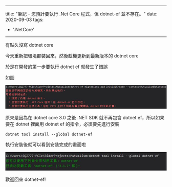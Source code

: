 
---
title: "筆記 - 您預計要執行 .Net Core 程式，但 dotnet-ef 並不存在。"
date: 2020-09-03
tags: 
  - '.NetCore'
---

有點久沒寫 dotnet core

今天重新把環境都裝回來，然後趁機更新到最新版本的 dotnet core

於是在開發的第一步要執行 dotnet ef 就發生了錯誤

如圖

![](/img/2020-220256/1599141736.png)

原來是因為在 dotnet core 3.0 之後 .NET SDK 就不再包含 dotnet ef，所以如果要在 dotnet 裡面用 dotnet ef 的指令，必須要先進行安裝

    dotnet tool install --global dotnet-ef
    

執行安裝後就可以看到安裝完成的畫面啦

![](/img/2020-220256/1599141755.png)

歡迎回來 dotnet-ef!